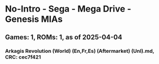 # No-Intro - Sega - Mega Drive - Genesis MIAs
## Games: 1, ROMs: 1, as of 2025-04-04

### Arkagis Revolution (World) (En,Fr,Es) (Aftermarket) (Unl).md, CRC: cec7f421
